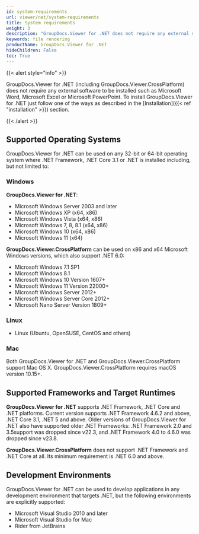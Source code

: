 ```yaml
---
id: system-requirements
url: viewer/net/system-requirements
title: System requirements
weight: 3
description: "GroupDocs.Viewer for .NET does not require any external software to be installed such as Microsoft Word, Microsoft Excel or Microsoft PowerPoint for file rendering."
keywords: file rendering
productName: GroupDocs.Viewer for .NET
hideChildren: False
toc: True
---
```

{{< alert style="info" >}}

GroupDocs.Viewer for .NET (including GroupDocs.Viewer.CrossPlatform) does not require any external software to be installed such as Microsoft Word, Microsoft Excel or Microsoft PowerPoint. To install GroupDocs.Viewer for .NET just follow one of the ways as described in the [Installation]({{< ref "installation" >}}) section.

{{< /alert >}}

## Supported Operating Systems

GroupDocs.Viewer for .NET can be used on any 32-bit or 64-bit operating system where .NET Framework, .NET Core 3.1 or .NET is installed including, but not limited to:

### Windows

**GroupDocs.Viewer for .NET**:

* Microsoft Windows Server 2003 and later
* Microsoft Windows XP (x64, x86)
* Microsoft Windows Vista (x64, x86)
* Microsoft Windows 7, 8, 8.1 (x64, x86)
* Microsoft Windows 10 (x64, x86)
* Microsoft Windows 11 (x64)

**GroupDocs.Viewer.CrossPlatform** can be used on x86 and x64 Microsoft Windows versions, which also support .NET 6.0:

* Microsoft Windows 7.1 SP1
* Microsoft Windows 8.1
* Microsoft Windows 10 Version 1607+
* Microsoft Windows 11 Version 22000+
* Microsoft Windows Server 2012+
* Microsoft Windows Server Core 2012+
* Microsoft Nano Server Version 1809+

### Linux

* Linux (Ubuntu, OpenSUSE, CentOS and others)

### Mac

Both GroupDocs.Viewer for .NET and GroupDocs.Viewer.CrossPlatform support Mac OS X. GroupDocs.Viewer.CrossPlatform requires macOS version 10.15+.

## Supported Frameworks and Target Runtimes

**GroupDocs.Viewer for .NET** supports .NET Framework, .NET Core and .NET platforms. Current version supports .NET Framework 4.6.2 and above, .NET Core 3.1, .NET 5 and above. Older versions of GroupDocs.Viewer for .NET also have supported older .NET Frameworks: .NET Framework 2.0 and 3.5support was dropped since v22.3, and .NET Framework 4.0 to 4.6.0 was dropped since v23.8.

**GroupDocs.Viewer.CrossPlatform** does not support .NET Framework and .NET Core at all. Its minimum requirement is .NET 6.0 and above.

## Development Environments

GroupDocs.Viewer for .NET can be used to develop applications in any development environment that targets .NET, but the following environments are explicitly supported:

* Microsoft Visual Studio 2010 and later
* Microsoft Visual Studio for Mac
* Rider from JetBrains
